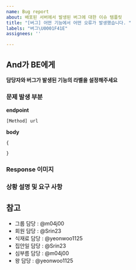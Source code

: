 ```yaml
---
name: Bug report
about: 배포된 서버에서 발생된 버그에 대한 이슈 템플릿
title: "[버그] 어떤 기능에서 어떤 오류가 발생했습니다. "
labels: "버그\U0001F41E"
assignees: ''

---
```


## And가 BE에게
**담당자와 버그가 발생된 기능의 라벨을 설정해주세요**
### 문제 발생 부분
**endpoint**
```
[Method] url
```
**body**
```
{
  
}
```
### Response 이미지
  
### 상황 설명 및 요구 사항
  
## 참고
- 그룹 담당 : @m04j00
- 회원 담당 : @Srin23
- 식재료 담당 : @yeonwoo1125
- 집안일 담당 : @Srin23
- 심부름 담당 : @m04j00
- 왕 담당 : @yeonwoo1125
